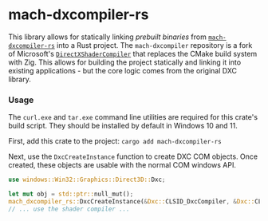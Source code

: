 # mach-dxcompiler-rs

This library allows for statically linking *prebuilt binaries* from [`mach-dxcompiler-rs`](https://github.com/hexops/mach-dxcompiler) into a Rust project. The `mach-dxcompiler` repository is a fork of Microsoft's [`DirectXShaderCompiler`](https://github.com/microsoft/DirectXShaderCompiler/tree/main) that replaces the CMake build system with Zig. This allows for building the project statically and linking it into existing applications - but the core logic comes from the original DXC library.

### Usage

The `curl.exe` and `tar.exe` command line utilities are required for this crate's build script. They should be installed by default in Windows 10 and 11.

First, add this crate to the project: `cargo add mach-dxcompiler-rs`

Next, use the `DxcCreateInstance` function to create DXC COM objects. Once created, these objects are usable with the normal COM windows API.

```rust
use windows::Win32::Graphics::Direct3D::Dxc;

let mut obj = std::ptr::null_mut();
mach_dxcompiler_rs::DxcCreateInstance(&Dxc::CLSID_DxcCompiler, &Dxc::CLSID_DxcUtils, &mut object);
// ... use the shader compiler ...
```